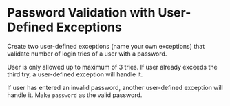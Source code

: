 # Password Validation with User-Defined Exceptions

Create two user-defined exceptions (name your own exceptions) that validate number of login tries of a user with a password.

User is only allowed up to maximum of 3 tries. If user already exceeds the third try, a user-defined exception will handle it.

If user has entered an invalid password, another user-defined exception will handle it.  Make `password` as the valid password.